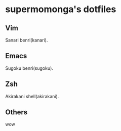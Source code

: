 # supermomonga's dotfiles

## Vim

Sanari benri(kanari).

## Emacs

Sugoku benri(sugoku).

## Zsh

Akirakani shell(akirakani).

## Others

wow
